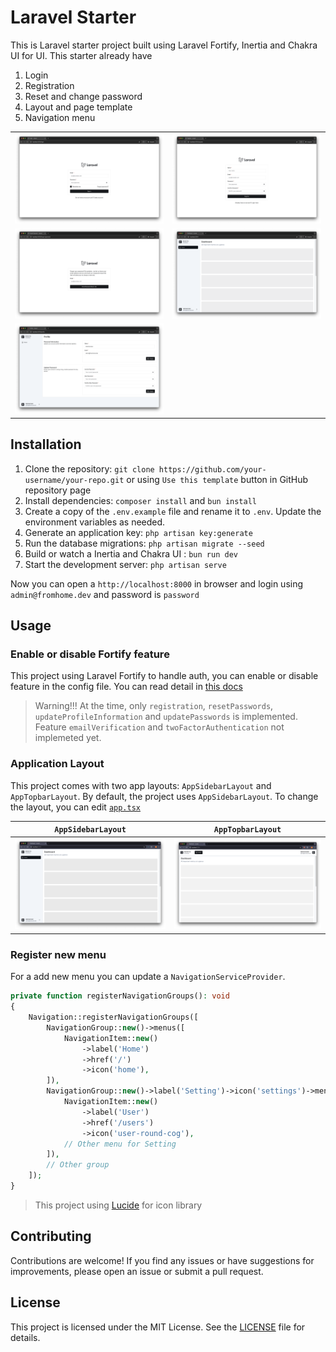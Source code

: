 # Laravel Starter

This is Laravel starter project built using Laravel Fortify, Inertia and Chakra UI for UI. This starter already have

1. Login
2. Registration
3. Reset and change password
4. Layout and page template
5. Navigation menu

| | |
|:---:|:---:|
| <img src="art/login.png" alt="Login page"> | <img src="art/register.png" alt="Register page"> |
| <img src="art/reset-password.png" alt="Reset password page"> | <img src="art/home.png" alt="Home page"> |
| <img src="art/user-profile.png" alt="User profile page"> | |


## Installation

1. Clone the repository: `git clone https://github.com/your-username/your-repo.git` or using `Use this template` button in GitHub repository page
2. Install dependencies: `composer install` and `bun install`
3. Create a copy of the `.env.example` file and rename it to `.env`. Update the environment variables as needed.
4. Generate an application key: `php artisan key:generate`
5. Run the database migrations: `php artisan migrate --seed`
6. Build or watch a Inertia and Chakra UI : `bun run dev`
6. Start the development server: `php artisan serve`

Now you can open a `http://localhost:8000` in browser and login using `admin@fromhome.dev` and password is `password`

## Usage

### Enable or disable Fortify feature

This project using Laravel Fortify to handle auth, you can enable or disable feature in the config file. You can read detail in [this docs](https://laravel.com/docs/11.x/fortify#fortify-features)

> Warning!!! At the time, only `registration`, `resetPasswords`, `updateProfileInformation` and `updatePasswords` is implemented. Feature `emailVerification` and `twoFactorAuthentication` not implemeted yet.

### Application Layout

This project comes with two app layouts: `AppSidebarLayout` and `AppTopbarLayout`. By default, the project uses `AppSidebarLayout`. To change the layout, you can edit [`app.tsx`](https://github.com/atfromhome/laravel-starter/blob/3.x/resources/ts/app.tsx#L30)

| `AppSidebarLayout`      | `AppTopbarLayout`       |
|:-----------------------:|:-----------------------:|
| <img src="art/app-sidebar-layout.png" alt="AppSidebarLayout"> | <img src="art/app-topbar-layout.png" alt="AppTopbarLayout"> |

### Register new menu

For a add new menu you can update a `NavigationServiceProvider`.

```php
private function registerNavigationGroups(): void
{
    Navigation::registerNavigationGroups([
        NavigationGroup::new()->menus([
            NavigationItem::new()
                ->label('Home')
                ->href('/')
                ->icon('home'),
        ]),
        NavigationGroup::new()->label('Setting')->icon('settings')->menus([
            NavigationItem::new()
                ->label('User')
                ->href('/users')
                ->icon('user-round-cog'),
            // Other menu for Setting
        ]),
        // Other group
    ]);
}
```

> This project using [Lucide](https://lucide.dev/) for icon library

## Contributing

Contributions are welcome! If you find any issues or have suggestions for improvements, please open an issue or submit a pull request.

## License

This project is licensed under the MIT License. See the [LICENSE](LICENSE) file for details.